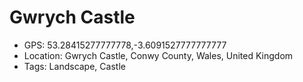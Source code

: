 # Gwrych Castle

- GPS: 53.28415277777778,-3.6091527777777777
- Location: Gwrych Castle, Conwy County, Wales, United Kingdom
- Tags: Landscape, Castle
